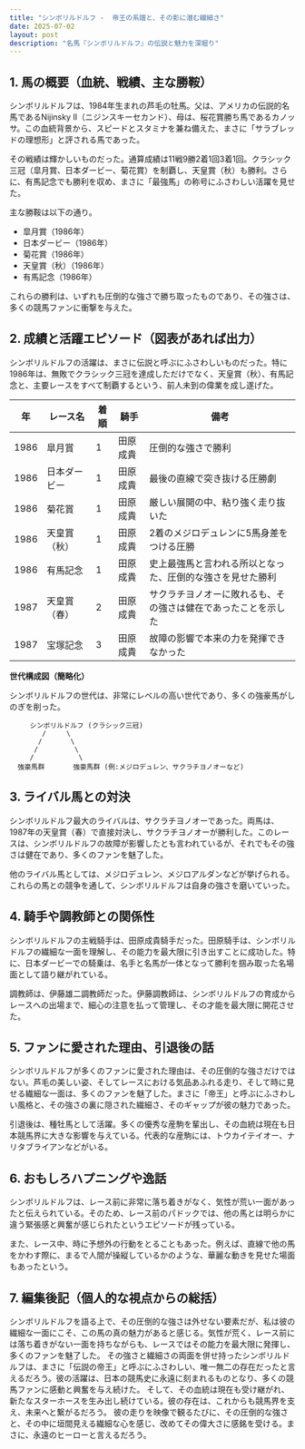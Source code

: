 ```yaml
---
title: "シンボリルドルフ -  帝王の系譜と、その影に潜む繊細さ"
date: 2025-07-02
layout: post
description: "名馬『シンボリルドルフ』の伝説と魅力を深堀り"
---
```


## 1. 馬の概要（血統、戦績、主な勝鞍）

シンボリルドルフは、1984年生まれの芦毛の牡馬。父は、アメリカの伝説的名馬であるNijinsky II（ニジンスキーセカンド）、母は、桜花賞勝ち馬であるカノッサ。この血統背景から、スピードとスタミナを兼ね備えた、まさに「サラブレッドの理想形」と評される馬であった。

その戦績は輝かしいものだった。通算成績は11戦9勝2着1回3着1回。クラシック三冠（皐月賞、日本ダービー、菊花賞）を制覇し、天皇賞（秋）も勝利。さらに、有馬記念でも勝利を収め、まさに「最強馬」の称号にふさわしい活躍を見せた。

主な勝鞍は以下の通り。

* 皐月賞（1986年）
* 日本ダービー（1986年）
* 菊花賞（1986年）
* 天皇賞（秋）（1986年）
* 有馬記念（1986年）

これらの勝利は、いずれも圧倒的な強さで勝ち取ったものであり、その強さは、多くの競馬ファンに衝撃を与えた。


## 2. 成績と活躍エピソード（図表があれば出力）

シンボリルドルフの活躍は、まさに伝説と呼ぶにふさわしいものだった。特に1986年は、無敗でクラシック三冠を達成しただけでなく、天皇賞（秋）、有馬記念と、主要レースをすべて制覇するという、前人未到の偉業を成し遂げた。

| 年 | レース名         | 着順 | 騎手       | 備考                                                                 |
|---|-----------------|-----|-------------|----------------------------------------------------------------------|
| 1986 | 皐月賞           | 1   | 田原成貴     | 圧倒的な強さで勝利                                                     |
| 1986 | 日本ダービー       | 1   | 田原成貴     | 最後の直線で突き抜ける圧勝劇                                           |
| 1986 | 菊花賞           | 1   | 田原成貴     | 厳しい展開の中、粘り強く走り抜いた                                       |
| 1986 | 天皇賞（秋）     | 1   | 田原成貴     | 2着のメジロデュレンに5馬身差をつける圧勝                               |
| 1986 | 有馬記念         | 1   | 田原成貴     | 史上最強馬と言われる所以となった、圧倒的な強さを見せた勝利                 |
| 1987 | 天皇賞（春）     | 2   | 田原成貴     | サクラチヨノオーに敗れるも、その強さは健在であったことを示した             |
| 1987 | 宝塚記念         | 3   | 田原成貴     | 故障の影響で本来の力を発揮できなかった                               |


**世代構成図（簡略化）**

シンボリルドルフの世代は、非常にレベルの高い世代であり、多くの強豪馬がしのぎを削った。

```
     シンボリルドルフ (クラシック三冠)
        /     \
       /       \
      /         \
     /           \
  強豪馬群       強豪馬群 (例:メジロデュレン、サクラチヨノオーなど)
```


## 3. ライバル馬との対決

シンボリルドルフ最大のライバルは、サクラチヨノオーであった。両馬は、1987年の天皇賞（春）で直接対決し、サクラチヨノオーが勝利した。このレースは、シンボリルドルフの故障が影響したとも言われているが、それでもその強さは健在であり、多くのファンを魅了した。

他のライバル馬としては、メジロデュレン、メジロアルダンなどが挙げられる。これらの馬との競争を通して、シンボリルドルフは自身の強さを磨いていった。


## 4. 騎手や調教師との関係性

シンボリルドルフの主戦騎手は、田原成貴騎手だった。田原騎手は、シンボリルドルフの繊細な一面を理解し、その能力を最大限に引き出すことに成功した。特に、日本ダービーでの騎乗は、名手と名馬が一体となって勝利を掴み取った名場面として語り継がれている。

調教師は、伊藤雄二調教師だった。伊藤調教師は、シンボリルドルフの育成からレースへの出場まで、細心の注意を払って管理し、その才能を最大限に開花させた。


## 5. ファンに愛された理由、引退後の話

シンボリルドルフが多くのファンに愛された理由は、その圧倒的な強さだけではない。芦毛の美しい姿、そしてレースにおける気品あふれる走り、そして時に見せる繊細な一面は、多くのファンを魅了した。まさに「帝王」と呼ぶにふさわしい風格と、その強さの裏に隠された繊細さ、そのギャップが彼の魅力であった。

引退後は、種牡馬として活躍。多くの優秀な産駒を輩出し、その血統は現在も日本競馬界に大きな影響を与えている。代表的な産駒には、トウカイテイオー、ナリタブライアンなどがいる。


## 6. おもしろハプニングや逸話

シンボリルドルフは、レース前に非常に落ち着きがなく、気性が荒い一面があったと伝えられている。そのため、レース前のパドックでは、他の馬とは明らかに違う緊張感と興奮が感じられたというエピソードが残っている。

また、レース中、時に予想外の行動をとることもあった。例えば、直線で他の馬をかわす際に、まるで人間が操縦しているかのような、華麗な動きを見せた場面もあったという。


## 7. 編集後記（個人的な視点からの総括）

シンボリルドルフを語る上で、その圧倒的な強さは外せない要素だが、私は彼の繊細な一面にこそ、この馬の真の魅力があると感じる。気性が荒く、レース前には落ち着きがない一面を持ちながらも、レースではその能力を最大限に発揮し、多くのファンを魅了した。  その強さと繊細さの両面を併せ持ったシンボリルドルフは、まさに「伝説の帝王」と呼ぶにふさわしい、唯一無二の存在だったと言えるだろう。彼の活躍は、日本の競馬史に永遠に刻まれるものとなり、多くの競馬ファンに感動と興奮を与え続けた。  そして、その血統は現在も受け継がれ、新たなスターホースを生み出し続けている。彼の存在は、これからも競馬界を支え、未来へと繋がるだろう。  彼の走りを映像で観るたびに、その圧倒的な強さと、その中に垣間見える繊細な心を感じ、改めてその偉大さに感銘を受ける。まさに、永遠のヒーローと言えるだろう。
